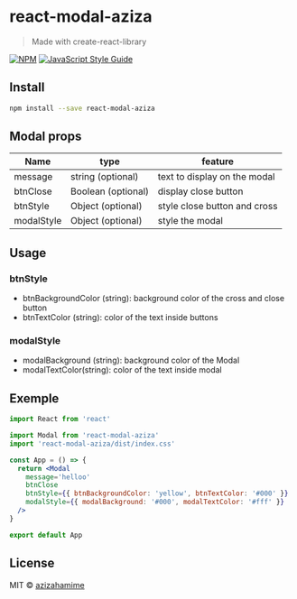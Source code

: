 # react-modal-aziza

> Made with create-react-library

[![NPM](https://img.shields.io/npm/v/react-modal-aziza.svg)](https://www.npmjs.com/package/react-modal-aziza) [![JavaScript Style Guide](https://img.shields.io/badge/code_style-standard-brightgreen.svg)](https://standardjs.com)

## Install

```bash
npm install --save react-modal-aziza
```
## Modal props

| Name        | type               | feature
| ----------- | ------------------ | ----------------------------      
| message     | string (optional)  | text to display on the modal          
| btnClose    | Boolean (optional) | display close button                               
| btnStyle    | Object (optional)  | style close button and cross
| modalStyle  | Object (optional)  | style the modal    

## Usage
### btnStyle
* btnBackgroundColor (string): background color of the cross and close button
* btnTextColor (string): color of the text inside buttons
  
### modalStyle
* modalBackground (string): background color of the Modal
* modalTextColor(string): color of the text inside modal
  
## Exemple

```jsx
import React from 'react'

import Modal from 'react-modal-aziza'
import 'react-modal-aziza/dist/index.css'

const App = () => {
  return <Modal
    message='helloo'
    btnClose
    btnStyle={{ btnBackgroundColor: 'yellow', btnTextColor: '#000' }}
    modalStyle={{ modalBackground: '#000', modalTextColor: '#fff' }}
  />
}

export default App
```

## License

MIT © [azizahamime](https://github.com/azizahamime)
